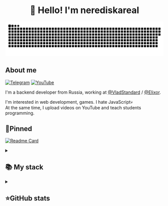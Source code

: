 <h1 align="center">👋 Hello! I'm nerediskareal </h1>

<p align="center">
 <img width="600" src="assets/github-snake.svg" alt="snake"/>
</p>

## About me
[![Telegram](https://img.shields.io/badge/-Telegram-2CA5E0?style=flat&logo=telegram&logoColor=white)](https://tlgg.ru/BaggerFast)
[![YouTube](https://img.shields.io/badge/-Reddit-FF0000?style=flat&logo=reddit&logoColor=white)](https://www.youtube.com/c/baggerfast)

I'm a backend developer from Russia, working at [@VladStandard](https://github.com/VladStandard) / [@Elixor](https://github.com/ElixorTeam).  

I'm interested in web development, games. I hate JavaScript💀  
At the same time, I upload videos on YouTube and teach students programming.

## 📌Pinned
[![Readme Card](https://github-readme-stats.vercel.app/api/pin/?username=BaggerFast&repo=ItManuals&theme=dracula&bg_color=00000000&)](https://github.com/BaggerFast/ItManuals)


<details align="left">
  <summary><h2><b>📚 My stack</b></h2></summary>
  <p>
    <h3>Langs</h3>
    <img src="https://skillicons.dev/icons?i=dotnet,cs,cpp,py,java,html,css,postgres,sqlite&perline=7" />
    <h3>Frameworks / Tools</h3>
    <img src="https://skillicons.dev/icons?i=unity,gradle,spring,linux,hibernate,githubactions,django,docker,git,bootstrap&perline=7" />
    <h3>Software</h3>
    <img src="https://skillicons.dev/icons?i=visualstudio,idea,neovim,postman,ultimate&perline=7" />
    <br>
  </p>
</details>


<details align="left">
  <summary><h2><b>⭐GitHub stats</b></h2></summary>
  <p>
   <img src="https://github-readme-stats.vercel.app/api/top-langs/?username=BaggerFast&theme=dracula&layout=compact&hide_border=true&bg_color=00000000" />
   <br>
   <img src="https://github-readme-stats.vercel.app/api?username=BaggerFast&count_private=true&show_icons=true&theme=dracula&hide_border=true&bg_color=00000000" />
    <br>
   <img src="https://metrics.lecoq.io/baggerfast" />
  </p>
</details>
